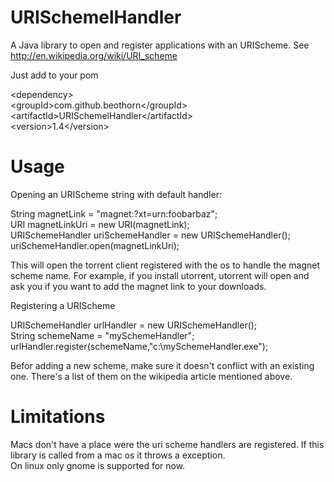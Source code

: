 URISchemelHandler
==================

A Java library to open and register applications with an URIScheme. See http://en.wikipedia.org/wiki/URI_scheme

Just add to your pom

\<dependency\>  
  \<groupId\>com.github.beothorn\</groupId\>  
  \<artifactId\>URISchemelHandler\</artifactId\>  
  \<version>1.4\</version\>  
</dependency>  


Usage
==================

Opening an URIScheme string with default handler:    

String magnetLink = "magnet:?xt=urn:foobarbaz";  
URI magnetLinkUri = new URI(magnetLink);  
URISchemeHandler uriSchemeHandler = new URISchemeHandler();  
uriSchemeHandler.open(magnetLinkUri);  

This will open the torrent client registered with the os to handle the magnet scheme name. 
For example, if you install utorrent, utorrent will open and ask you if you want to add the magnet link to your downloads.  

Registering a URIScheme    

URISchemeHandler urlHandler = new URISchemeHandler();  
String schemeName = "mySchemeHandler";  
urlHandler.register(schemeName,"c:\\mySchemeHandler.exe");  

Befor adding a new scheme, make sure it doesn't conflict with an existing one. There's a list of them on the wikipedia article mentioned above.



Limitations
==================  
Macs don't have a place were the uri scheme handlers are registered. If this library is called from a mac os it throws a exception.  
On linux only gnome is supported for now.  